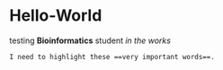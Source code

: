 # Hello-World
testing
**Bioinformatics** student *in the works*

 	I need to highlight these ==very important words==.
